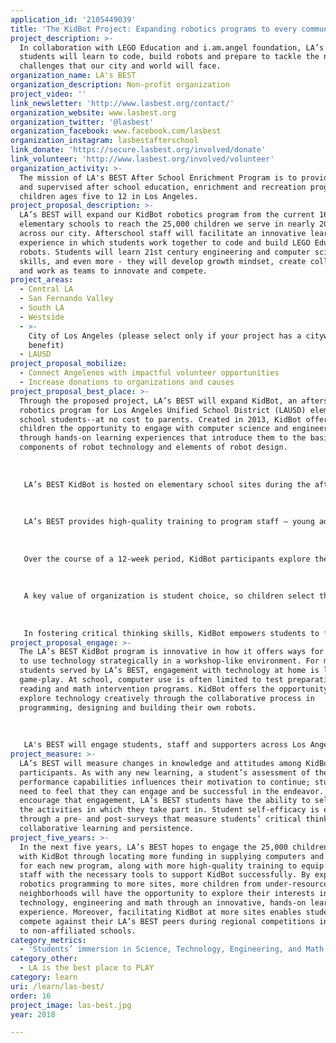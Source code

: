```yaml
---
application_id: '2105449039'
title: 'The KidBot Project: Expanding robotics programs to every community in LA!'
project_description: >-
  In collaboration with LEGO Education and i.am.angel foundation, LA’s BEST
  students will learn to code, build robots and prepare to tackle the next big
  challenges that our city and world will face.
organization_name: LA's BEST
organization_description: Non-profit organization
project_video: ''
link_newsletter: 'http://www.lasbest.org/contact/'
organization_website: www.lasbest.org
organization_twitter: '@lasbest'
organization_facebook: www.facebook.com/lasbest
organization_instagram: lasbestafterschool
link_donate: 'https://secure.lasbest.org/involved/donate'
link_volunteer: 'http://www.lasbest.org/involved/volunteer'
organization_activity: >-
  The mission of LA's BEST After School Enrichment Program is to provide a safe
  and supervised after school education, enrichment and recreation program for
  children ages five to 12 in Los Angeles.
project_proposal_description: >-
  LA’s BEST will expand our KidBot robotics program from the current 16 LAUSD
  elementary schools to reach the 25,000 children we serve in nearly 200 schools
  across our city. Afterschool staff will facilitate an innovative learning
  experience in which students work together to code and build LEGO Education
  robots. Students will learn 21st century engineering and computer science
  skills, and even more - they will develop growth mindset, create collaboration
  and work as teams to innovate and compete.
project_areas:
  - Central LA
  - San Fernando Valley
  - South LA
  - Westside
  - >-
    City of Los Angeles (please select only if your project has a citywide
    benefit)
  - LAUSD
project_proposal_mobilize:
  - Connect Angelenos with impactful volunteer opportunities
  - Increase donations to organizations and causes
project_proposal_best_place: >-
  Through the proposed project, LA’s BEST will expand KidBot, an afterschool
  robotics program for Los Angeles Unified School District (LAUSD) elementary
  school students--at no cost to parents. Created in 2013, KidBot offers
  children the opportunity to engage with computer science and engineering
  through hands-on learning experiences that introduce them to the basic
  components of robot technology and elements of robot design. 
   
   
   
   LA’s BEST KidBot is hosted on elementary school sites during the afterschool hours in the school’s computer lab. The KidBot program currently serves 320 students in 16 schools. Through the LA2050 activation, we can reach all 25,000 students in close to 200 elementary schools across LA!
   
   
   
   LA’s BEST provides high-quality training to program staff — young adults with deep connections to the communities we serve — to facilitate KidBot effectively, while also supporting the development of skills coveted by today’s workforce. “KidBot coaches” guide students through the process of utilizing LEGO Mindstorms kits to work in teams to design and program their own robot.
   
   
   
   Over the course of a 12-week period, KidBot participants explore the three areas of STEM learning--mechanical engineering, electrical engineering and computer science--increasing their knowledge of robotics engineering and robot functions. This process takes place as students practice collaboration skills when building and designing their team’s robots and problem-solving skills when programming robots. As students begin interacting with the robot parts, coaches encourage participants through the process of engaging with their work as “engineers” in a robotics laboratory or workshop. With support from i.am.angel foundation, each KidBot site participate in regional competitions with other robotics clubs from surrounding schools. These competitions offer children the opportunity to learn how friendly competition and mutual gain are not separate goals; helping each other is the foundation of teamwork.
   
   
   
   A key value of organization is student choice, so children select the activities or clubs in which they take part. With all activities offered at no cost to parents, children who would otherwise not have opportunities for quality out-of-school time learning experiences are afforded important, often life-changing computer science and engineering education through KidBot.
   
   
   
   In fostering critical thinking skills, KidBot empowers students to flourish creatively and view competition as another way to learn from and teach others. Further, the integration of social and emotional learning in programming encourages students to cultivate higher-thinking skills such as responsibility, empathy, teamwork, problem solving, emotion management and initiative. These components empower students as they develop strong, positive relationships with peers and adults through their journey to becoming young leaders in the STEM field.
project_proposal_engage: >-
  The LA’s BEST KidBot program is innovative in how it offers ways for children
  to use technology strategically in a workshop-like environment. For many
  students served by LA’s BEST, engagement with technology at home is limited to
  game-play. At school, computer use is often limited to test preparation or
  reading and math intervention programs. KidBot offers the opportunity to
  explore technology creatively through the collaborative process in
  programming, designing and building their own robots.
   
   
   
   LA's BEST will engage students, staff and supporters across Los Angeles through the proposed activation. All LA’s BEST sites--Los Angeles Unified School District (LAUSD) elementary schools--are located throughout Central, East and South Los Angeles and the San Fernando Valley. On average, 90% of LA’s BEST students quality for free or reduced-price lunch. For 44% of students served by LA’s BEST, English is a second language. Additionally, LA’s BEST employs more than 2,000 young adults--many whom reside in the same neighborhoods as the service demographic--to teach, coach and mentor the 25,000 children who attend the afterschool program every day.. In addition to cultivating 21st century skills among the children served by LA’s BEST, LA’s BEST provides comprehensive training to program staff, supporting the development of a local workforce prepared for success in today’s world.
project_measure: >-
  LA’s BEST will measure changes in knowledge and attitudes among KidBot
  participants. As with any new learning, a student’s assessment of their
  performance capabilities influences their motivation to continue; students
  need to feel that they can engage and be successful in the endeavor. To
  encourage that engagement, LA’s BEST students have the ability to self-select
  the activities in which they take part in. Student self-efficacy is examined
  through a pre- and post-surveys that measure students’ critical thinking,
  collaborative learning and persistence.
project_five_years: >-
  In the next five years, LA’s BEST hopes to engage the 25,000 children we serve
  with KidBot through locating more funding in supplying computers and hardware
  for each new program, along with more high-quality training to equip program
  staff with the necessary tools to support KidBot successfully. By expanding
  robotics programming to more sites, more children from under-resourced
  neighborhoods will have the opportunity to explore their interests in science,
  technology, engineering and math through an innovative, hands-on learning
  experience. Moreover, facilitating KidBot at more sites enables students to
  compete against their LA’s BEST peers during regional competitions in addition
  to non-affiliated schools.
category_metrics:
  - 'Students’ immersion in Science, Technology, Engineering, and Math content'
category_other:
  - LA is the best place to PLAY
category: learn
uri: /learn/las-best/
order: 16
project_image: las-best.jpg
year: 2018

---
```

